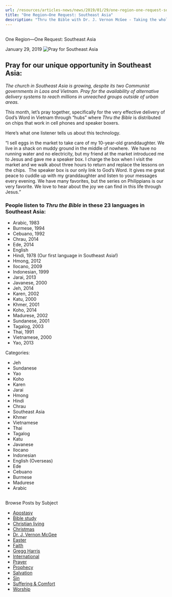 ```yaml
---
url: /resources/articles-news/news/2019/01/29/one-region-one-request-southeast-asia
title: "One Region—One Request: Southeast Asia"
description: "Thru the Bible with Dr. J. Vernon McGee - Taking the whole Word to the whole world"
---
```







## 
 One Region—One Request: Southeast Asia


January 29, 2019
![Pray for Southeast Asia](https://ttb.org/images/default-source/Features-and-News/feb-2019-southeast-asia.jpg?sfvrsn=82261e16_0 "Feb 2019 Southeast Asia")




## Pray for our unique opportunity in Southeast Asia:


*The church in Southeast Asia is growing, despite its two Communist governments in Laos and Vietnam. Pray for the availability of alternative delivery systems to reach millions in unreached groups outside of urban areas.*


This month, let’s pray together, specifically for the very effective delivery of God’s Word in Vietnam through “hubs” where *Thru the Bible* is distributed on chips that work in cell phones and speaker boxers. 


Here’s what one listener tells us about this technology. 


“I sell eggs in the market to take care of my 10-year-old granddaughter. We live in a shack on muddy ground in the middle of nowhere.  We have no running water and no electricity, but my friend at the market introduced me to Jesus and gave me a speaker box. I charge the box when I visit the market and we walk about three hours to return and replace the lessons on the chips.  The speaker box is our only link to God’s Word. It gives me great peace to cuddle up with my granddaughter and listen to your messages every evening. We have many favorites, but the series on Philippians is our very favorite. We love to hear about the joy we can find in this life through Jesus.”


### People listen to *Thru the Bible* in these 23 languages in Southeast Asia:


* Arabic, 1983
* Burmese, 1994
* Cebuano, 1992
* Chrau, 2014
* Ede, 2014
* English
* Hindi, 1978 (Our first language in Southeast Asia!)
* Hmong, 2012
* Ilocano, 2009
* Indonesian, 1999
* Jarai, 2013
* Javanese, 2000
* Jeh, 2014
* Karen, 2002
* Katu, 2000
* Khmer, 2001
* Koho, 2014
* Madurese, 2002
* Sundanese, 2001
* Tagalog, 2003
* Thai, 1991
* Vietnamese, 2000
* Yao, 2013



Categories: 


* Jeh
* Sundanese
* Yao
* Koho
* Karen
* Jarai
* Hmong
* Hindi
* Chrau
* Southeast Asia
* Khmer
* Vietnamese
* Thai
* Tagalog
* Katu
* Javanese
* Ilocano
* Indonesian
* English (Overseas)
* Ede
* Cebuano
* Burmese
* Madurese
* Arabic









## 
 Browse Posts by Subject


* [Apostasy](/resources/articles-news/-in-tags/tags/Apostasy)
* [Bible study](/resources/articles-news/-in-tags/tags/Bible-study)
* [Christian living](/resources/articles-news/-in-tags/tags/Christian-living)
* [Christmas](/resources/articles-news/-in-tags/tags/Christmas)
* [Dr. J. Vernon McGee](/resources/articles-news/-in-tags/tags/Dr-J-Vernon-McGee)
* [Easter](/resources/articles-news/-in-tags/tags/easter)
* [Faith](/resources/articles-news/-in-tags/tags/Faith)
* [Gregg Harris](/resources/articles-news/-in-tags/tags/Gregg-Harris)
* [International](/resources/articles-news/-in-tags/tags/International)
* [Prayer](/resources/articles-news/-in-tags/tags/prayer)
* [Prophecy](/resources/articles-news/-in-tags/tags/Prophecy)
* [Salvation](/resources/articles-news/-in-tags/tags/Salvation)
* [Sin](/resources/articles-news/-in-tags/tags/sin)
* [Suffering & Comfort](/resources/articles-news/-in-tags/tags/Suffering-Comfort)
* [Worship](/resources/articles-news/-in-tags/tags/worship)






